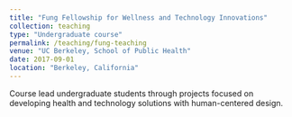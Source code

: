 ```yaml
---
title: "Fung Fellowship for Wellness and Technology Innovations"
collection: teaching
type: "Undergraduate course"
permalink: /teaching/fung-teaching
venue: "UC Berkeley, School of Public Health"
date: 2017-09-01
location: "Berkeley, California"
---
```


Course lead undergraduate students through projects focused on developing health and technology solutions with human-centered design.
